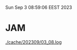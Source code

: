 Sun Sep  3 08:59:06 EEST 2023
# JAM
<a href='./cache/202309/03_08.log'>./cache/202309/03_08.log</a>
